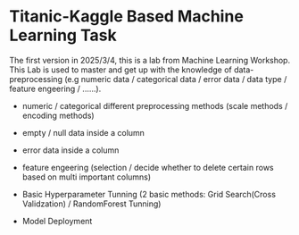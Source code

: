 # Titanic-Kaggle Based Machine Learning Task

The first version in 2025/3/4, this is a lab from Machine Learning Workshop. This Lab is used to master and get up with the knowledge of data-preprocessing (e.g numeric data / categorical data / error data / data type / feature engeering / ......).

- numeric / categorical different preprocessing methods (scale methods / encoding methods)
  
- empty / null data inside a column

- error data inside a column

- feature engeering (selection / decide whether to delete certain rows based on multi important columns)

- Basic Hyperparameter Tunning (2 basic methods: Grid Search(Cross Validzation) / RandomForest Tunning)
  
- Model Deployment
